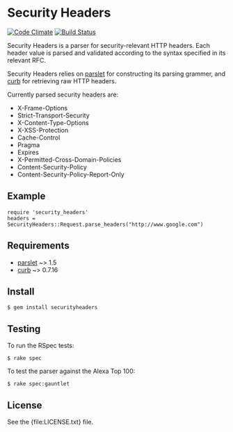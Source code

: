 Security Headers
=====

[![Code Climate](https://codeclimate.com/github/trailofbits/securityheaders.png)](https://codeclimate.com/github/trailofbits/securityheaders) [![Build Status](https://travis-ci.org/trailofbits/securityheaders.svg)](https://travis-ci.org/trailofbits/securityheaders)

Security Headers is a parser for security-relevant HTTP headers. Each header value is parsed and validated according to the syntax specified in its relevant RFC.

Security Headers relies on [parslet] for constructing its parsing grammer, and [curb] for retrieving raw HTTP headers.

Currently parsed security headers are:

* X-Frame-Options
* Strict-Transport-Security
* X-Content-Type-Options
* X-XSS-Protection
* Cache-Control
* Pragma
* Expires
* X-Permitted-Cross-Domain-Policies
* Content-Security-Policy
* Content-Security-Policy-Report-Only

Example
-------

    require 'security_headers'
    headers = SecurityHeaders::Request.parse_headers("http://www.google.com")

Requirements
------------

* [parslet] ~> 1.5
* [curb] ~> 0.7.16

Install
-------

    $ gem install securityheaders

Testing
-------

To run the RSpec tests:

    $ rake spec

To test the parser against the Alexa Top 100:

    $ rake spec:gauntlet

License
-------

See the {file:LICENSE.txt} file.

[parslet]: http://kschiess.github.io/parslet/
[curb]: https://github.com/taf2/curb/
